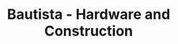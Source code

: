 ---
title: "Bautista - Hardware and Construction"
url: /dasmarinas/bautista-hardware-and-construction/
shop: Eisenwaren
---